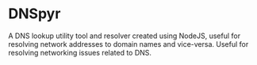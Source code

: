# DNSpyr
A DNS lookup utility tool and resolver created using NodeJS, useful for resolving network addresses to domain names and vice-versa. Useful for resolving networking issues related to DNS. 
